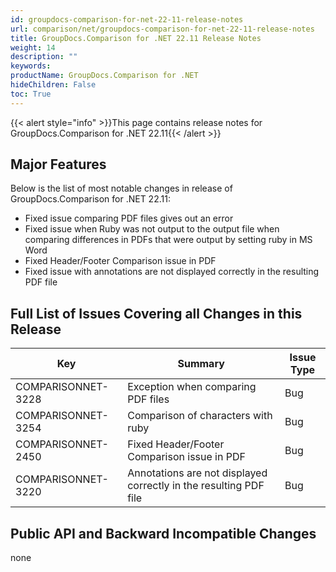 ```yaml
---
id: groupdocs-comparison-for-net-22-11-release-notes
url: comparison/net/groupdocs-comparison-for-net-22-11-release-notes
title: GroupDocs.Comparison for .NET 22.11 Release Notes
weight: 14
description: ""
keywords: 
productName: GroupDocs.Comparison for .NET
hideChildren: False
toc: True
---
```

{{< alert style="info" >}}This page contains release notes for GroupDocs.Comparison for .NET 22.11{{< /alert >}}

## Major Features

Below is the list of most notable changes in release of GroupDocs.Comparison for .NET 22.11:

*   Fixed issue comparing PDF files gives out an error
*   Fixed issue when Ruby was not output to the output file when comparing differences in PDFs that were output by setting ruby in MS Word
*   Fixed Header/Footer Comparison issue in PDF
*   Fixed issue with annotations are not displayed correctly in the resulting PDF file

## Full List of Issues Covering all Changes in this Release

| Key | Summary | Issue Type |
| --- | --- | --- |
| COMPARISONNET-3228 | Exception when comparing PDF files | Bug |
| COMPARISONNET-3254 | Comparison of characters with ruby | Bug |
| COMPARISONNET-2450 | Fixed Header/Footer Comparison issue in PDF | Bug |
| COMPARISONNET-3220 | Annotations are not displayed correctly in the resulting PDF file | Bug |
 

## Public API and Backward Incompatible Changes
none